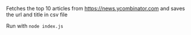 Fetches the top 10 articles from https://news.ycombinator.com and saves the url and title in csv file

Run with `node index.js`

